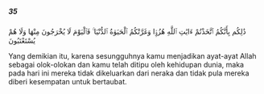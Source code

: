 ##### 35

<span class="ayah">ذَٰلِكُم بِأَنَّكُمُ ٱتَّخَذْتُمْ ءَايَٰتِ ٱللَّهِ هُزُوًۭا وَغَرَّتْكُمُ ٱلْحَيَوٰةُ ٱلدُّنْيَا ۚ فَٱلْيَوْمَ لَا يُخْرَجُونَ مِنْهَا وَلَا هُمْ يُسْتَعْتَبُونَ</span>

<span class="ayah_translation">Yang demikian itu, karena sesungguhnya kamu menjadikan ayat-ayat Allah sebagai olok-olokan dan kamu telah ditipu oleh kehidupan dunia, maka pada hari ini mereka tidak dikeluarkan dari neraka dan tidak pula mereka diberi kesempatan untuk bertaubat.</span>
